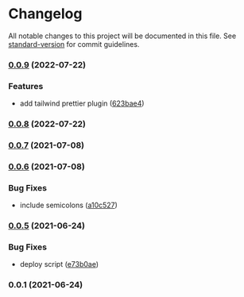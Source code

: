 # Changelog

All notable changes to this project will be documented in this file. See [standard-version](https://github.com/conventional-changelog/standard-version) for commit guidelines.

### [0.0.9](https://github.com/OneSheep/prettier-config/compare/v0.0.8...v0.0.9) (2022-07-22)


### Features

* add tailwind prettier plugin ([623bae4](https://github.com/OneSheep/prettier-config/commit/623bae49f9d69e6262f005e6abeb3a013b82e6f3))

### [0.0.8](https://github.com/OneSheep/prettier-config/compare/v0.0.7...v0.0.8) (2022-07-22)

### [0.0.7](https://github.com/OneSheep/prettier-config/compare/v0.0.6...v0.0.7) (2021-07-08)

### [0.0.6](https://github.com/OneSheep/prettier-config/compare/v0.0.5...v0.0.6) (2021-07-08)


### Bug Fixes

* include semicolons ([a10c527](https://github.com/OneSheep/prettier-config/commit/a10c5279e521f7e82006220329de8cc645a94c50))

### [0.0.5](https://github.com/OneSheep/prettier-config/compare/v0.0.4...v0.0.5) (2021-06-24)


### Bug Fixes

* deploy script ([e73b0ae](https://github.com/OneSheep/prettier-config/commit/e73b0ae0056604e81e6bf37599f09e16ee84ceb6))

### 0.0.1 (2021-06-24)
